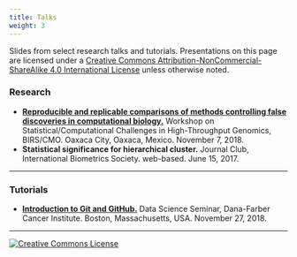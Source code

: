 ```yaml
---
title: Talks
weight: 3
---
```


Slides from select research talks and tutorials. Presentations on this page are licensed under a <a rel="license" href="http://creativecommons.org/licenses/by-nc-sa/4.0/">Creative Commons Attribution-NonCommercial-ShareAlike 4.0 International License</a> unless otherwise noted.

### Research

- [**Reproducible and replicable comparisons of methods controlling false discoveries in computational biology.**](https://www.birs.ca//cmo-workshops//2018/18w5202/files/Kimes_Patrick.pdf) Workshop on Statistical/Computational Challenges in High-Throughput Genomics, BIRS/CMO. Oaxaca City, Oaxaca, Mexico. November 7, 2018.
- **Statistical significance for hierarchical cluster.** Journal Club, International Biometrics Society. web-based. June 15, 2017.

---

### Tutorials

- [**Introduction to Git and GitHub.**](https://speakerdeck.com/pkimes/dfci-introduction-to-git-and-github) Data Science Seminar, Dana-Farber Cancer Institute. Boston, Massachusetts, USA. November 27, 2018.

---

<a rel="license" href="http://creativecommons.org/licenses/by-nc-sa/4.0/"><img alt="Creative Commons License" style="border-width:0" src="https://i.creativecommons.org/l/by-nc-sa/4.0/88x31.png" /></a>

